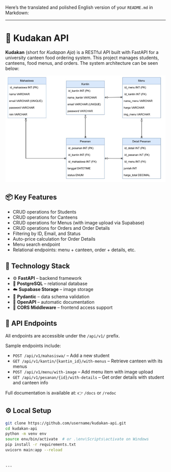Here’s the translated and polished English version of your `README.md` in Markdown:

---

# 🍛 Kudakan API

**Kudakan** (short for *Kudapan Aja*) is a RESTful API built with FastAPI for a university canteen food ordering system. This project manages students, canteens, food menus, and orders. The system architecture can be seen below:

![Database Structure](https://github.com/nfahrisalim/Assets/blob/main/Kudakan/SQL.jpeg?raw=true)

## 📦 Key Features

* CRUD operations for Students
* CRUD operations for Canteens
* CRUD operations for Menus (with image upload via Supabase)
* CRUD operations for Orders and Order Details
* Filtering by ID, Email, and Status
* Auto-price calculation for Order Details
* Menu search endpoint
* Relational endpoints: menu + canteen, order + details, etc.

## 🧪 Technology Stack

* ⚙️ **FastAPI** – backend framework
* 💾 **PostgreSQL** – relational database
* ☁️ **Supabase Storage** – image storage
* 🧪 **Pydantic** – data schema validation
* 🧱 **OpenAPI** – automatic documentation
* 🔁 **CORS Middleware** – frontend access support

## 🔌 API Endpoints

All endpoints are accessible under the `/api/v1/` prefix.

Sample endpoints include:

* `POST /api/v1/mahasiswa/` – Add a new student
* `GET /api/v1/kantin/{kantin_id}/with-menus` – Retrieve canteen with its menus
* `POST /api/v1/menu/with-image` – Add menu item with image upload
* `GET /api/v1/pesanan/{id}/with-details` – Get order details with student and canteen info

Full documentation is available at:
👉 `/docs` or `/redoc`

## ⚙️ Local Setup

```bash
git clone https://github.com/username/kudakan-api.git
cd kudakan-api
python -m venv env
source env/bin/activate  # or .\env\Scripts\activate on Windows
pip install -r requirements.txt
uvicorn main:app --reload


---
